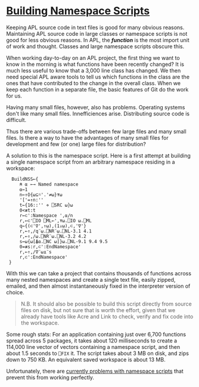 # [Building Namespace Scripts](/posts/building-namespace-scripts)

Keeping APL source code in text files is good for many obvious reasons.
Maintaining APL source code in large classes or namespace scripts is not good for 
less obvious reasons. In APL, the ***function*** is the most 
import unit of work and thought. Classes and large namespace scripts obscure this. 

When working day-to-day on an APL project, the first thing we want to know
in the morning is what functions have been recently changed? 
It is much less useful to know that a 3,000 line
class has changed. We then need special APL aware tools to tell us which functions
in the class are the ones that have contributed to the change in the overall class.
When we keep each function in a separate file, 
the basic features of Git do the work for us. 
                                      
Having many small files, however, also has problems. Operating systems don't like
many small files. Innefficiences arise. Distributing source code is difficult.

Thus there are various trade-offs between few large files and many small files.
Is there a way to have the advantages of many small files for development and 
few (or one) large files for distribution?

A solution to this is the namespace script. Here is a first attempt at 
building a single namespace script from an arbitrary namespace residing
in a workspace:

~~~
  BuildNSS←{
     ⍝ ⍺ ←→ Named namespace
     ⍺←1
     n←↑⌽{⍵⊆⍨'.'≠⍵}⍕⍵
     '['=↑n:''
     t←{16::'' ⋄ ⎕SRC ⍵}⍵
     0<≢t:t
     r←⊂':Namespace ',⍺/n
     r,←⊂'⎕IO ⎕ML←',⍕⍵.⎕IO ⍵.⎕ML
     q←{(⊂'∇',↑⍵),(1↓⍵),⊂,'∇'}
     r,←↑,/q¨⍵.⎕NR¨⍵.⎕NL-3.1 4.1
     r,←↑,/⍵.⎕NR¨⍵.⎕NL-3.2 4.2
     s←⍵{⍵[⍋⍺.⎕NC ⍵]}⍵.⎕NL-9.1 9.4 9.5
     0=≢s:r,⊂':EndNamespace'
     r,←↑,/∇¨⍵⍎¨s
     r,⊂':EndNamespace'
 }
~~~

With this we can take a project that contains thousands of functions across
many nested namespaces and create a single text file, easily zipped, emailed,
and then almost instantaneously fixed in the interpreter version of choice.

> N.B. It should also be possible to build this script directly from source 
> files on disk, but not sure that is worth the effort, given that we already
> have tools like Acre and Link to check, verify and fix code into the workspace.

Some rough stats: For an application containing just over
6,700 functions spread across 5 packages, it takes about 120 milliseconds to 
create a 114,000 line vector of vectors containing a namespace script,
and then about 1.5 seconds to `⎕FIX` it. The script takes about 3 MB on disk,
and zips down to 750 KB. An equivalent saved workspace is about 13 MB. 
        
Unfortunately, there are
[currently problems with namespace scripts](/posts/the-problem-with-namespace-scripts)
that prevent this from working perfectly.  




